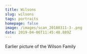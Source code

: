 ```yaml
---
title: Wilsons
slug: wilsons
tags: portraits
homepage: false
image: /images/scan_20180311-3-.png
date: 2019-04-06T11:45:48.889Z
---
```

Earlier picture of the Wilson Family
